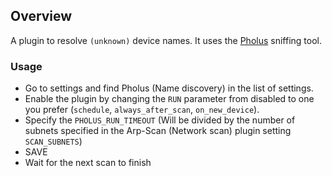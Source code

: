 ## Overview

A plugin to resolve `(unknown)` device names. It uses the [Pholus](https://github.com/jokob-sk/NetAlertX/tree/main/front/plugins/pholus_scan/pholus) sniffing tool. 

### Usage

- Go to settings and find Pholus (Name discovery) in the list of settings.
- Enable the plugin by changing the `RUN` parameter from disabled to one you prefer (`schedule`,  `always_after_scan`, `on_new_device`).
- Specify the `PHOLUS_RUN_TIMEOUT` (Will be divided by the number of subnets specified in the Arp-Scan (Network scan) plugin setting `SCAN_SUBNETS`)
- SAVE
- Wait for the next scan to finish


